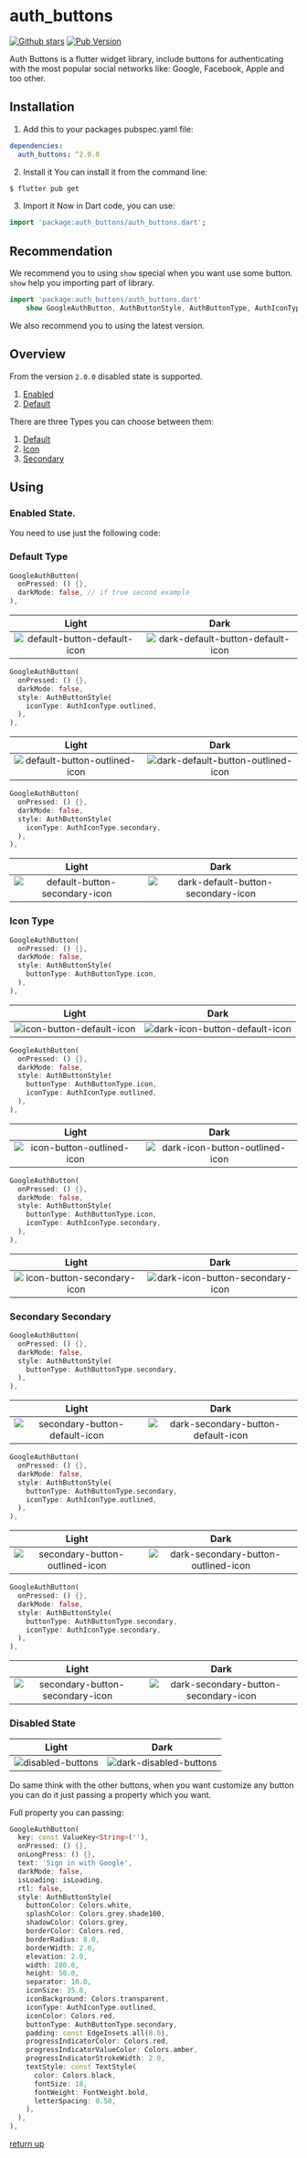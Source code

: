 # auth_buttons
[![Github stars](https://img.shields.io/github/stars/elbeicktalat/flutter_auth_buttons?logo=github)](https://github.com/elbeicktalat/flutter_auth_buttons)
[![Pub Version](https://img.shields.io/pub/v/auth_buttons?color=blue&logo=dart)](https://pub.dev/packages/auth_buttons)

Auth Buttons is a flutter widget library, include buttons for authenticating with the most popular 
social networks like: Google, Facebook, Apple and too other.

## Installation
1) Add this to your packages pubspec.yaml file:
```yaml
dependencies:
  auth_buttons: ^2.0.0
```
2) Install it 
You can install it from the command line:
```bash
$ flutter pub get
```
3) Import it 
Now in Dart code, you can use:
```dart
import 'package:auth_buttons/auth_buttons.dart';
```

## Recommendation

We recommend you to using `show` special when you want use some button.
`show` help you importing part of library.

```dart
import 'package:auth_buttons/auth_buttons.dart'
    show GoogleAuthButton, AuthButtonStyle, AuthButtonType, AuthIconType;
```
We also recommend you to using the latest version.

## Overview

From the version `2.0.0` disabled state is supported.
1. [Enabled](#enabled-state)
1. [Default](#disabled-state)

There are three Types you can choose between them:

1. [Default](#default-type)
1. [Icon](#icon-type)
1. [Secondary](#secondary-type)
  
## Using

### Enabled State.

You need to use just the following code: 

### Default Type

```dart
GoogleAuthButton(
  onPressed: () {},
  darkMode: false, // if true second example
),
```
Light             |  Dark
:-------------------------:|:-------------------------:
![default-button-default-icon](./doc/readme_assets/default-button-default-icon.png)  |  ![dark-default-button-default-icon](./doc/readme_assets/dark-default-button-default-icon.png)

```dart
GoogleAuthButton(
  onPressed: () {},
  darkMode: false,
  style: AuthButtonStyle(
    iconType: AuthIconType.outlined,
  ),
),
```

Light             |  Dark
:-------------------------:|:-------------------------:
![default-button-outlined-icon](./doc/readme_assets/default-button-outlined-icon.png)  |  ![dark-default-button-outlined-icon](./doc/readme_assets/dark-default-button-outlined-icon.png)


```dart
GoogleAuthButton(
  onPressed: () {},
  darkMode: false,
  style: AuthButtonStyle(
    iconType: AuthIconType.secondary,
  ),
),
```

Light             |  Dark
:-------------------------:|:-------------------------:
![default-button-secondary-icon](./doc/readme_assets/default-button-secondary-icon.png)  |  ![dark-default-button-secondary-icon](./doc/readme_assets/dark-default-button-secondary-icon.png)


### Icon Type

```dart
GoogleAuthButton(
  onPressed: () {},
  darkMode: false,
  style: AuthButtonStyle(
    buttonType: AuthButtonType.icon,
  ),
),
```

Light             |  Dark
:-------------------------:|:-------------------------:
![icon-button-default-icon](./doc/readme_assets/icon-button-default-icon.png)  |  ![dark-icon-button-default-icon](./doc/readme_assets/dark-icon-button-default-icon.png)


```dart
GoogleAuthButton(
  onPressed: () {},
  darkMode: false,
  style: AuthButtonStyle(
    buttonType: AuthButtonType.icon,
    iconType: AuthIconType.outlined,
  ),
),
```

Light             |  Dark
:-------------------------:|:-------------------------:
![icon-button-outlined-icon](./doc/readme_assets/icon-button-outlined-icon.png)  |  ![dark-icon-button-outlined-icon](./doc/readme_assets/dark-icon-button-outlined-icon.png)


```dart
GoogleAuthButton(
  onPressed: () {},
  darkMode: false,
  style: AuthButtonStyle(
    buttonType: AuthButtonType.icon,
    iconType: AuthIconType.secondary,
  ),
),
```

Light             |  Dark
:-------------------------:|:-------------------------:
![icon-button-secondary-icon](./doc/readme_assets/icon-button-secondary-icon.png)  |  ![dark-icon-button-secondary-icon](./doc/readme_assets/dark-icon-button-secondary-icon.png)

### Secondary Secondary

```dart
GoogleAuthButton(
  onPressed: () {},
  darkMode: false,
  style: AuthButtonStyle(
    buttonType: AuthButtonType.secondary,
  ),
),
```

Light             |  Dark
:-------------------------:|:-------------------------:
![secondary-button-default-icon](./doc/readme_assets/secondary-button-default-icon.png)  |  ![dark-secondary-button-default-icon](./doc/readme_assets/dark-secondary-button-default-icon.png)

```dart
GoogleAuthButton(
  onPressed: () {},
  darkMode: false,
  style: AuthButtonStyle(
    buttonType: AuthButtonType.secondary,
    iconType: AuthIconType.outlined,
  ),
),
```

Light             |  Dark
:-------------------------:|:-------------------------:
![secondary-button-outlined-icon](./doc/readme_assets/secondary-button-outlined-icon.png)  |  ![dark-secondary-button-outlined-icon](./doc/readme_assets/dark-secondary-button-outlined-icon.png)

```dart
GoogleAuthButton(
  onPressed: () {},
  darkMode: false,
  style: AuthButtonStyle(
    buttonType: AuthButtonType.secondary,
    iconType: AuthIconType.secondary,
  ),
),
```

Light             |  Dark
:-------------------------:|:-------------------------:
![secondary-button-secondary-icon](./doc/readme_assets/secondary-button-secondary-icon.png)  |  ![dark-secondary-button-secondary-icon](./doc/readme_assets/dark-secondary-button-secondary-icon.png)

### Disabled State

Light             |  Dark
:-------------------------:|:-------------------------:
![disabled-buttons](./doc/readme_assets/disabled-buttons.png)  |  ![dark-disabled-buttons](./doc/readme_assets/dark-disabled-buttons.png)

Do same think with the other buttons, when you want customize any button 
you can do it just passing a property which you want.

Full property you can passing:

```dart
GoogleAuthButton(
  key: const ValueKey<String>(''),
  onPressed: () {},
  onLongPress: () {},
  text: 'Sign in with Google',
  darkMode: false,
  isLoading: isLoading,
  rtl: false,
  style: AuthButtonStyle(
    buttonColor: Colors.white,
    splashColor: Colors.grey.shade100,
    shadowColor: Colors.grey,
    borderColor: Colors.red,
    borderRadius: 8.0,
    borderWidth: 2.0,
    elevation: 2.0,
    width: 280.0,
    height: 50.0,
    separator: 10.0,
    iconSize: 35.0,
    iconBackground: Colors.transparent,
    iconType: AuthIconType.outlined,
    iconColor: Colors.red,
    buttonType: AuthButtonType.secondary,
    padding: const EdgeInsets.all(8.0),
    progressIndicatorColor: Colors.red,
    progressIndicatorValueColor: Colors.amber,
    progressIndicatorStrokeWidth: 2.0,
    textStyle: const TextStyle(
      color: Colors.black,
      fontSize: 18,
      fontWeight: FontWeight.bold,
      letterSpacing: 0.50,
    ),
  ),
),
```

[return up](#auth_buttons)
